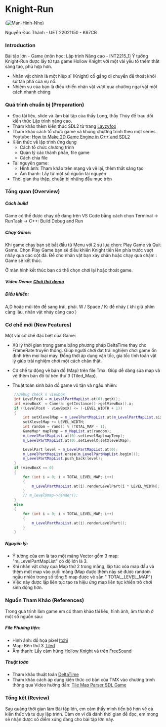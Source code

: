 # Knight-Run
(<a href="https://ibb.co/Dkp5KQt"><img src="https://i.ibb.co/BjNqsBt/Man-Hinh-Nho.jpg" alt="Man-Hinh-Nho" border="0"></a>)

Nguyễn Đức Thành - UET
22021150 - K67CB

### Introduction
Bài tập lớn - Game (môn học: Lập trình Nâng cao - INT2215_1)
Ý tưởng Knight-Run được lấy từ tựa game Hollow Knight với một vài yếu tố thêm thắt sáng tạo, phù hợp hơn.
- Nhân vật chính là một hiệp sĩ (Knight) cố gắng di chuyển để thoát khỏi sự tàn phá của vụ nổ.
- Nhiệm vụ của bạn là điều khiển nhân vật vượt qua chướng ngại vật một cách nhanh chóng

### Quá trình chuẩn bị (Preparation)
- Đọc tài liệu, slide và làm bài tập của thầy Long, thầy Thủy để trau dồi kiến thức Lập trình nâng cao.
- Tham khảo thêm kiến thức SDL2 từ trang [Layzyfoo](https://lazyfoo.net/tutorials/SDL/index.php#True%20Type%20Fonts)
- Tham khảo cách tổ chức game và khung chương trình theo một series Youtube: [How to Make 2D Game Engine in C++ and SDL2](https://www.youtube.com/playlist?list=PL-K0viiuJ2RctP5nlJlqmHGeh66-GOZR_)
-  Kiến thức về lập trình ứng dụng
    - Cách tổ chức chương trình
    - Quản lý các thành phần, file game
    - Cách chia file
- Tài nguyên game:
    - Hình ảnh: Tham khảo trên mạng và vẽ lại, thêm thắt sáng tạo
    - Âm thanh: Lấy từ một số nguồn tài nguyên
- Thời gian thu thập, chuẩn bị những đầu mục trên


### Tổng quan (Overview)
##### Cách build
Game có thể được chạy dễ dàng trên VS Code bằng cách chọn Terminal -> RunTask -> C++: Build Debug and Run
##### Chạy Game:
Khi game chạy bạn sẽ bắt đầu từ Menu với 2 sự lựa chọn: Play Game và Quit Game. Chọn Play Game bạn sẽ điều khiển Knight tiến lên phía trước vượt nhảy qua các cột đá. Để cho nhân vật bạn xảy chân hoặc chạy quá chậm : Game sẽ kết thúc.

Ở màn hình kết thúc bạn có thể chọn chơi lại hoặc thoát game.

##### Video Demo: [Chơi thử demo](https://youtu.be/Y4vagr7xQJM)

##### Điều khiển:
A,D hoặc mũi tên để sang trái, phải.
W / Space / K: để nhảy ( khi giữ phím càng lâu, nhân vật nhảy càng cao )

### Cơ chế mới (New Features)
Một vài cơ chế đặc biệt của Game:
- Xử lý thời gian trong game bằng phương pháp DeltaTime thay cho FrameRate truyền thống. Giúp người chơi đạt trải nghiệm chơi game ổn định trên mọi loại máy. Đồng thời áp dụng vận tốc, gia tốc tính toán vật lý giúp trải nghiệm chơi một cách chân thật.

- Cơ chế tự động vẽ bản đồ (Map) trên file Tmx. Giúp dễ dàng sửa map và vẽ thêm bản đồ từ bên thứ 3 (Tiled_Map).

- Thuật toán sinh bản đồ game vô tận và ngẫu nhiên:
````C++
    //Debug check x viewbox
    int LevelPosX = m_LevelPartMapList.at(0).getX();
    int viewBoxX  = Camera::getInstance()->getViewBox().x;
    if ((LevelPosX - viewBoxX) <= (-LEVEL_WIDTH + 1)) 
    {
        int setXlevelMap = m_LevelPartMapList.at(m_LevelPartMapList.size() - 1).getX();
        setXlevelMap += LEVEL_WIDTH;
        int random = rand() % (TOTAL_MAP - 1);
        GameMap* mapTemp = m_MapList.at(random);
        m_LevelPartMapList.at(0).setLevelMap(mapTemp);
        m_LevelPartMapList.at(0).setLevelX(setXlevelMap);

        LevelPart level = m_LevelPartMapList.at(0);
        m_LevelPartMapList.erase(m_LevelPartMapList.begin());
        m_LevelPartMapList.push_back(level);
    }
    if (viewBoxX == 0)
    {
        for (int i = 0; i < TOTAL_LEVEL_MAP; i++)
        {
            m_LevelPartMapList.at(i).renderLevelPart(i * LEVEL_WIDTH);       
        }
        // m_level0map->render();
    }
    else
    {
        for (int i = 0; i < TOTAL_LEVEL_MAP; i++)
        {
            m_LevelPartMapList.at(i).renderLevelPart();
        }
    }
````
##### Nguyên lý:
- Ý tưởng của em là tạo một mảng Vector gồm 3 map: "m_LevelPartMapList" có độ lớn là 3.
- Khi nhân vật chạy qua Map thứ 2 trong mảng, lập tức xóa map đầu và thêm một map vào cuối mảng
(Map được thêm này sẽ được random ngẫu nhiên trong số tổng 5 map được vẽ sẵn " TOTAL_LEVEL_MAP")
- Việc này được lặp liên tục tạo ra hiệu ứng map liên tục khiến trò chơi sinh động hơn.

### Nguồn Tham Khảo (References)
Trong quá trình làm game em có tham khảo tài liêu, hình ảnh, âm thanh ở một số nguồn sau:
##### File Phương tiện:
- Hình ảnh: đồ họa pixel [Itchi](https://itch.io/game-assets/tag-tileset)
- Map: Bên thứ 3 [Tiled](https://www.mapeditor.org/)
- Âm thanh: Lấy cảm hứng [Hollow Knight](https://archive.org/details/official-hollow-knight-original-soundtrack/Hollow+Knight+-+Official+Soundtrack/18+-+Broken+Vessel.mp3) và trên [FreeSound](http://freesound.org)

##### Thuật toán
- Tham khảo thuật toán [DeltaTime](https://www.youtube.com/watch?v=rWtfClpWSb8)
- Tham khảo cách áp dụng kiến thức cơ bản của TMX vào chương trình thông qua Video hướng dẫn: [Tile Map Parser SDL Game](https://www.youtube.com/watch?v=3DKriWbJJ50&list=PL-K0viiuJ2RctP5nlJlqmHGeh66-GOZR_&index=15)

### Tổng kết (Review)
Sau quãng thời gian làm Bài tập lớn, em cảm thấy mình tiến bộ hơn về cả kiến thức và tư duy lập trình. Cảm ơn vì đã dành thời gian để đọc, em mong sẽ nhận được số điểm xứng đáng cho bài tập lớn này.
